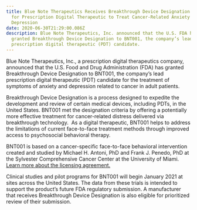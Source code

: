 ```yaml
---
title: Blue Note Therapeutics Receives Breakthrough Device Designation from FDA
  for Prescription Digital Therapeutic to Treat Cancer-Related Anxiety and
  Depression
date: 2020-06-30T21:29:00.086Z
description: Blue Note Therapeutics, Inc. announced that the U.S. FDA has
  granted Breakthrough Device Designation to BNT001, the company’s lead
  prescription digital therapeutic (PDT) candidate.
---
```

Blue Note Therapeutics, Inc., a prescription digital therapeutics company, announced that the U.S. Food and Drug Administration (FDA) has granted Breakthrough Device Designation to BNT001, the company’s lead prescription digital therapeutic (PDT) candidate for the treatment of symptoms of anxiety and depression related to cancer in adult patients.

Breakthrough Device Designation is a process designed to expedite the development and review of certain medical devices, including PDTs, in the United States. BNT001 met the designation criteria by offering a potentially more effective treatment for cancer-related distress delivered via breakthrough technology.  As a digital therapeutic, BNT001 helps to address the limitations of current face-to-face treatment methods through improved access to psychosocial behavioral therapy.

BNT001 is based on a cancer-specific face-to-face behavioral intervention created and studied by Michael H. Antoni, PhD and Frank J. Penedo, PhD at the Sylvester Comprehensive Cancer Center at the University of Miami. [Learn more about the licensing agreement.](https://bluenotetherapeutics.com/news/umiami-license/)

Clinical studies and pilot programs for BNT001 will begin January 2021 at sites across the United States. The data from these trials is intended to support the product’s future FDA regulatory submission. A manufacturer that receives Breakthrough Device Designation is also eligible for prioritized review of their submission.